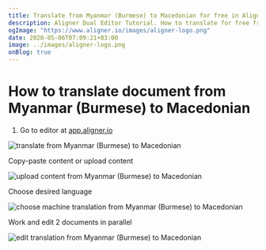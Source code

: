 ```yaml
---
title: Translate from Myanmar (Burmese) to Macedonian for free in Aligner Editor
description: Aligner Dual Editor Tutorial. How to translate for free from Myanmar (Burmese) to Macedonian. Aligner is multilingual document management platform. 
ogImage: "https://www.aligner.io/images/aligner-logo.png"
date: 2020-05-06T07:09:21+03:00
image: ../images/aligner-logo.png
onBlog: true
---
```


# How to translate document from Myanmar (Burmese) to Macedonian

1. Go to editor at [app.aligner.io](https://app.aligner.io "Aligner App web page")

![translate from Myanmar (Burmese) to Macedonian](../aligner-blank-editor.png "translate from Myanmar (Burmese) to Macedonian")

Copy-paste content or upload content

![upload content from Myanmar (Burmese) to Macedonian](../aligner-uploaded-document.png "upload content from Myanmar (Burmese) to Macedonian")

Choose desired language

![choose machine translation from Myanmar (Burmese) to Macedonian](../aligner-language-dropdown.png "choose machine translation from Myanmar (Burmese) to Macedonian")

Work and edit 2 documents in parallel

![edit translation from Myanmar (Burmese) to Macedonian](../aligner-double-sitded-editor.png "edit translation from Myanmar (Burmese) to Macedonian")

